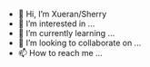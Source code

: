 - 👋 Hi, I’m Xueran/Sherry
- 👀 I’m interested in ...
- 🌱 I’m currently learning ...
- 💞️ I’m looking to collaborate on ...
- 📫 How to reach me ...

<!---
xma-odoo/xma-odoo is a ✨ special ✨ repository because its `README.md` (this file) appears on your GitHub profile.
You can click the Preview link to take a look at your changes.

test if the configuration works
--->
